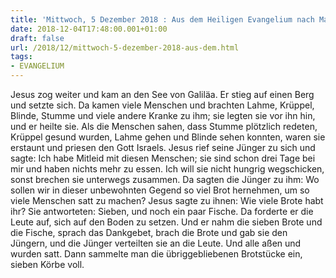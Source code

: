 ```yaml
---
title: 'Mittwoch, 5 Dezember 2018 : Aus dem Heiligen Evangelium nach Matthäus - Mt 15,29-37.'
date: 2018-12-04T17:48:00.001+01:00
draft: false
url: /2018/12/mittwoch-5-dezember-2018-aus-dem.html
tags: 
- EVANGELIUM
---
```


Jesus zog weiter und kam an den See von Galiläa. Er stieg auf einen Berg und setzte sich. Da kamen viele Menschen und brachten Lahme, Krüppel, Blinde, Stumme und viele andere Kranke zu ihm; sie legten sie vor ihn hin, und er heilte sie. Als die Menschen sahen, dass Stumme plötzlich redeten, Krüppel gesund wurden, Lahme gehen und Blinde sehen konnten, waren sie erstaunt und priesen den Gott Israels. Jesus rief seine Jünger zu sich und sagte: Ich habe Mitleid mit diesen Menschen; sie sind schon drei Tage bei mir und haben nichts mehr zu essen. Ich will sie nicht hungrig wegschicken, sonst brechen sie unterwegs zusammen. Da sagten die Jünger zu ihm: Wo sollen wir in dieser unbewohnten Gegend so viel Brot hernehmen, um so viele Menschen satt zu machen? Jesus sagte zu ihnen: Wie viele Brote habt ihr? Sie antworteten: Sieben, und noch ein paar Fische. Da forderte er die Leute auf, sich auf den Boden zu setzen. Und er nahm die sieben Brote und die Fische, sprach das Dankgebet, brach die Brote und gab sie den Jüngern, und die Jünger verteilten sie an die Leute. Und alle aßen und wurden satt. Dann sammelte man die übriggebliebenen Brotstücke ein, sieben Körbe voll.